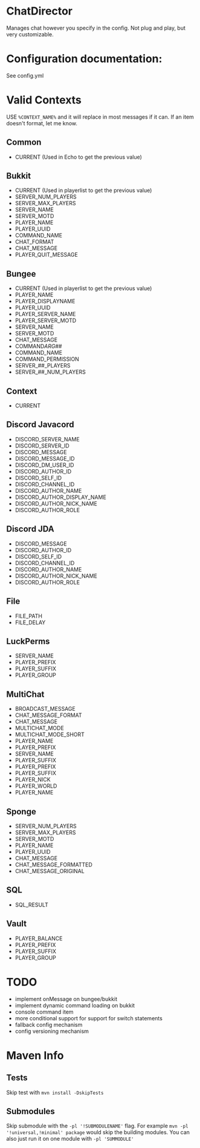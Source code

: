 # ChatDirector

Manages chat however you specify in the config. Not plug and play, but very customizable.

# Configuration documentation:

See config.yml

# Valid Contexts

USE `%CONTEXT_NAME%` and it will replace in most messages if it can. If an item doesn't format, let me know.

## Common

- CURRENT (Used in Echo to get the previous value)

## Bukkit

- CURRENT (Used in playerlist to get the previous value)
- SERVER_NUM_PLAYERS
- SERVER_MAX_PLAYERS
- SERVER_NAME
- SERVER_MOTD
- PLAYER_NAME
- PLAYER_UUID
- COMMAND_NAME
- CHAT_FORMAT
- CHAT_MESSAGE
- PLAYER_QUIT_MESSAGE

## Bungee

- CURRENT (Used in playerlist to get the previous value)
- PLAYER_NAME
- PLAYER_DISPLAYNAME
- PLAYER_UUID
- PLAYER_SERVER_NAME
- PLAYER_SERVER_MOTD
- SERVER_NAME
- SERVER_MOTD
- CHAT_MESSAGE
- COMMAND*ARG*##
- COMMAND_NAME
- COMMAND_PERMISSION
- SERVER\_##\_PLAYERS
- SERVER\_##\_NUM_PLAYERS

## Context

- CURRENT

## Discord Javacord

- DISCORD_SERVER_NAME
- DISCORD_SERVER_ID
- DISCORD_MESSAGE
- DISCORD_MESSAGE_ID
- DISCORD_DM_USER_ID
- DISCORD_AUTHOR_ID
- DISCORD_SELF_ID
- DISCORD_CHANNEL_ID
- DISCORD_AUTHOR_NAME
- DISCORD_AUTHOR_DISPLAY_NAME
- DISCORD_AUTHOR_NICK_NAME
- DISCORD_AUTHOR_ROLE

## Discord JDA

- DISCORD_MESSAGE
- DISCORD_AUTHOR_ID
- DISCORD_SELF_ID
- DISCORD_CHANNEL_ID
- DISCORD_AUTHOR_NAME
- DISCORD_AUTHOR_NICK_NAME
- DISCORD_AUTHOR_ROLE

## File

- FILE_PATH
- FILE_DELAY

## LuckPerms

- SERVER_NAME
- PLAYER_PREFIX
- PLAYER_SUFFIX
- PLAYER_GROUP

## MultiChat

- BROADCAST_MESSAGE
- CHAT_MESSAGE_FORMAT
- CHAT_MESSAGE
- MULTICHAT_MODE
- MULTICHAT_MODE_SHORT
- PLAYER_NAME
- PLAYER_PREFIX
- SERVER_NAME
- PLAYER_SUFFIX
- PLAYER_PREFIX
- PLAYER_SUFFIX
- PLAYER_NICK
- PLAYER_WORLD
- PLAYER_NAME

## Sponge

- SERVER_NUM_PLAYERS
- SERVER_MAX_PLAYERS
- SERVER_MOTD
- PLAYER_NAME
- PLAYER_UUID
- CHAT_MESSAGE
- CHAT_MESSAGE_FORMATTED
- CHAT_MESSAGE_ORIGINAL

## SQL

- SQL_RESULT

## Vault

- PLAYER_BALANCE
- PLAYER_PREFIX
- PLAYER_SUFFIX
- PLAYER_GROUP

# TODO

- implement onMessage on bungee/bukkit
- implement dynamic command loading on bukkit
- console command item
- more conditional support for support for switch statements
- fallback config mechanism
- config versioning mechanism

# Maven Info
## Tests
Skip test with `mvn install -DskipTests`
## Submodules
Skip submodule with the `-pl '!SUBMODULENAME'` flag. For example `mvn -pl '!universal,!minimal' package` would skip the building modules.
You can also just run it on one module with `-pl 'SUMMODULE'`